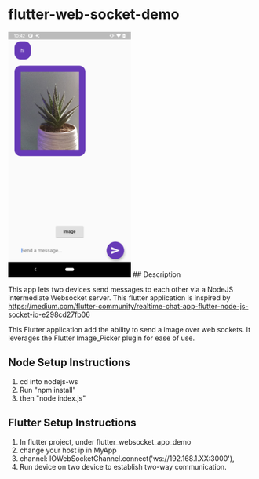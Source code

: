 # flutter-web-socket-demo
<img src="webrtc_flutter.png" height="500px">
## Description

This app lets two devices send messages to each other via a NodeJS intermediate Websocket server. This flutter application is inspired by https://medium.com/flutter-community/realtime-chat-app-flutter-node-js-socket-io-e298cd27fb06

This Flutter application add the ability to send a image over web sockets. It leverages the Flutter Image_Picker plugin for ease of use.

## Node Setup Instructions

1. cd into nodejs-ws
2. Run "npm install"
3. then "node index.js"

## Flutter Setup Instructions
1. In flutter project, under flutter_websocket_app_demo
2. change your host ip in MyApp
3. channel: IOWebSocketChannel.connect('ws://192.168.1.XX:3000'),
4. Run device on two device to establish two-way communication.
